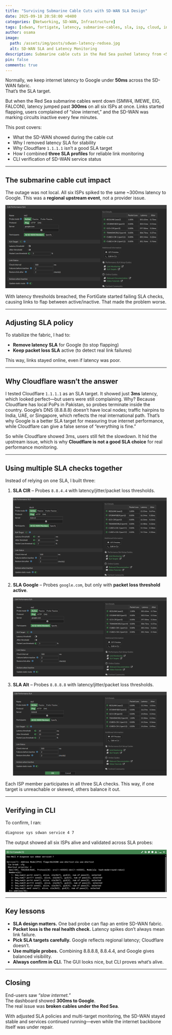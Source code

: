 ```yaml
---
title: "Surviving Submarine Cable Cuts with SD-WAN SLA Design"
date: 2025-09-18 20:58:00 +0400
categories: [Networking, SD-WAN, Infrastructure]
tags: [sdwan, fortigate, latency, submarine-cables, sla, isp, cloud, internet, packetloss]
author: osama
image:
  path: /assets/img/posts/sdwan-latency-redsea.jpg
  alt: SD-WAN SLA and Latency Monitoring
description: Submarine cable cuts in the Red Sea pushed latency from <50ms to 300ms+ across six ISPs. Here’s how I redesigned SLA checks in FortiGate SD-WAN to keep links stable and reliable.
pin: false
comments: true
---
```


Normally, we keep internet latency to Google under **50ms** across the SD-WAN fabric.  
That’s the SLA target.  

But when the Red Sea submarine cables went down (SMW4, IMEWE, EIG, FALCON), latency jumped past **300ms** on all six ISPs at once. Links started flapping, users complained of “slow internet,” and the SD-WAN was marking circuits inactive every few minutes.  

This post covers:  

- What the SD-WAN showed during the cable cut  
- Why I removed latency SLA for stability  
- Why Cloudflare `1.1.1.1` isn’t a good SLA target  
- How I combined **three SLA profiles** for reliable link monitoring  
- CLI verification of SD-WAN service status  

---

## The submarine cable cut impact

The outage was not local. All six ISPs spiked to the same ~300ms latency to Google. This was a **regional upstream event**, not a provider issue.  

![Google SLA latency spike](/assets/img/posts/sla-google.png)

With latency thresholds breached, the FortiGate started failing SLA checks, causing links to flap between active/inactive. That made the problem worse.  

---

## Adjusting SLA policy

To stabilize the fabric, I had to:  

- **Remove latency SLA** for Google (to stop flapping)  
- **Keep packet loss SLA** active (to detect real link failures)  

This way, links stayed online, even if latency was poor.  

---

## Why Cloudflare wasn’t the answer

I tested Cloudflare `1.1.1.1` as an SLA target. It showed just **3ms** latency, which looked perfect—but users were still complaining. Why? Because Cloudflare has local PoPs in Pakistan, so probes terminate inside the country. Google’s DNS (8.8.8.8) doesn’t have local nodes; traffic hairpins to India, UAE, or Singapore, which reflects the real international path. That’s why Google is a better SLA target for measuring true internet performance, while Cloudflare can give a false sense of “everything is fine.”  

So while Cloudflare showed 3ms, users still felt the slowdown. It hid the upstream issue, which is why **Cloudflare is not a good SLA choice** for real performance monitoring.  

---

## Using multiple SLA checks together

Instead of relying on one SLA, I built three:  

1. **SLA CIR** – Probes `8.8.4.4` with latency/jitter/packet loss thresholds.
   
   ![SLA CIR config](/assets/img/posts/sla-cir.png)

2. **SLA Google** – Probes `google.com`, but only with **packet loss threshold active**.
     
   ![SLA Google config](/assets/img/posts/sla-google.png)

3. **SLA Alt** – Probes `8.8.8.8` with latency/jitter/packet loss thresholds.
     
   ![SLA Alt config](/assets/img/posts/sla-alt.png)

Each ISP member participates in all three SLA checks. This way, if one target is unreachable or skewed, others balance it out.  

---

## Verifying in CLI

To confirm, I ran:

```bash
diagnose sys sdwan service 4 7
```

The output showed all six ISPs alive and validated across SLA probes:

![command output ](/assets/img/posts/sla-diag.png)

---

## Key lessons

- **SLA design matters.** One bad probe can flap an entire SD-WAN fabric.  
- **Packet loss is the real health check.** Latency spikes don’t always mean link failure.  
- **Pick SLA targets carefully.** Google reflects regional latency; Cloudflare doesn’t.  
- **Use multiple probes.** Combining 8.8.8.8, 8.8.4.4, and Google gives balanced visibility.  
- **Always confirm in CLI.** The GUI looks nice, but CLI proves what’s alive.  

---

## Closing

End-users saw *“slow internet.”*  
The dashboard showed **300ms to Google**.  
The real issue was **broken cables under the Red Sea**.  

With adjusted SLA policies and multi-target monitoring, the SD-WAN stayed stable and services continued running—even while the internet backbone itself was under repair.  
